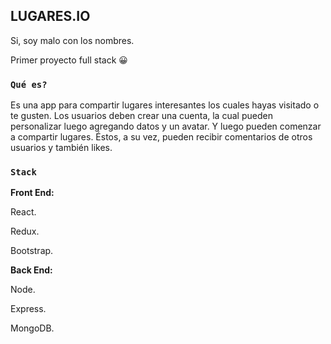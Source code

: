 ## LUGARES.IO

Si, soy malo con los nombres.

Primer proyecto full stack 😀

### `Qué es?`

Es una app para compartir lugares interesantes los cuales hayas visitado o te gusten.
Los usuarios deben crear una cuenta, la cual pueden personalizar luego agregando datos y un avatar. Y luego pueden comenzar a compartir lugares. Éstos, a su vez, pueden recibir comentarios de otros usuarios y también likes.

### `Stack`

**Front End:**

React.

Redux.

Bootstrap.

**Back End:**

Node.

Express.

MongoDB.

